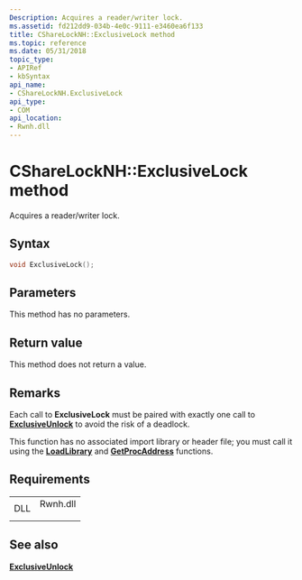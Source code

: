 ```yaml
---
Description: Acquires a reader/writer lock.
ms.assetid: fd212dd9-034b-4e0c-9111-e3460ea6f133
title: CShareLockNH::ExclusiveLock method
ms.topic: reference
ms.date: 05/31/2018
topic_type: 
- APIRef
- kbSyntax
api_name: 
- CShareLockNH.ExclusiveLock
api_type: 
- COM
api_location: 
- Rwnh.dll
---
```


# CShareLockNH::ExclusiveLock method

Acquires a reader/writer lock.

## Syntax


```C++
void ExclusiveLock();
```



## Parameters

This method has no parameters.

## Return value

This method does not return a value.

## Remarks

Each call to **ExclusiveLock** must be paired with exactly one call to [**ExclusiveUnlock**](csharelocknh--exclusiveunlock.md) to avoid the risk of a deadlock.

This function has no associated import library or header file; you must call it using the [**LoadLibrary**](https://msdn.microsoft.com/library/ms684175(v=VS.85).aspx) and [**GetProcAddress**](https://msdn.microsoft.com/library/ms683212(v=VS.85).aspx) functions.

## Requirements



|                |                                                                                     |
|----------------|-------------------------------------------------------------------------------------|
| DLL<br/> | <dl> <dt>Rwnh.dll</dt> </dl> |



## See also

<dl> <dt>

[**ExclusiveUnlock**](csharelocknh--exclusiveunlock.md)
</dt> </dl>

 

 




